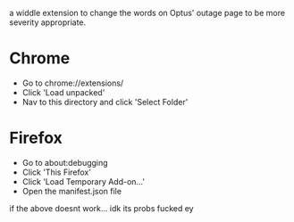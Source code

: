 a widdle extension to change the words on Optus' outage page to be more severity appropriate.

# Chrome 

* Go to chrome://extensions/
* Click 'Load unpacked'
* Nav to this directory and click 'Select Folder'

# Firefox

* Go to about:debugging
* Click 'This Firefox'
* Click 'Load Temporary Add-on...'
* Open the manifest.json file

if the above doesnt work... idk its probs fucked ey